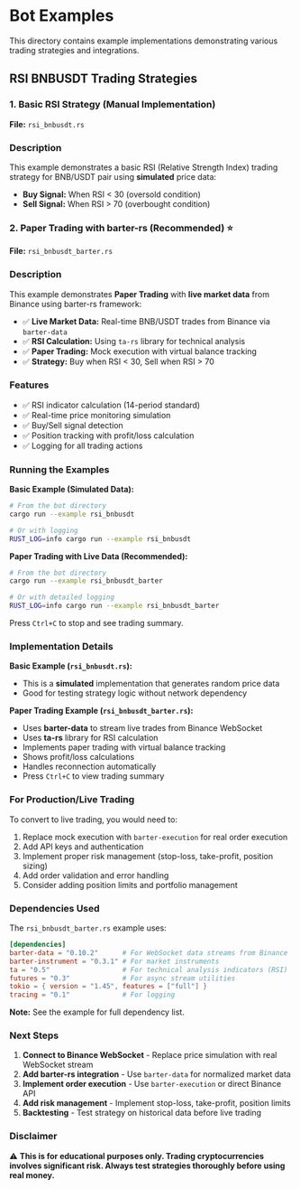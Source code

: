 # Bot Examples

This directory contains example implementations demonstrating various trading strategies and integrations.

## RSI BNBUSDT Trading Strategies

### 1. Basic RSI Strategy (Manual Implementation)

**File:** `rsi_bnbusdt.rs`

### Description

This example demonstrates a basic RSI (Relative Strength Index) trading strategy for BNB/USDT pair using **simulated** price data:

- **Buy Signal:** When RSI < 30 (oversold condition)
- **Sell Signal:** When RSI > 70 (overbought condition)

### 2. Paper Trading with barter-rs (Recommended) ⭐

**File:** `rsi_bnbusdt_barter.rs`

### Description

This example demonstrates **Paper Trading** with **live market data** from Binance using barter-rs framework:

- ✅ **Live Market Data:** Real-time BNB/USDT trades from Binance via `barter-data`
- ✅ **RSI Calculation:** Using `ta-rs` library for technical analysis
- ✅ **Paper Trading:** Mock execution with virtual balance tracking
- ✅ **Strategy:** Buy when RSI < 30, Sell when RSI > 70

### Features

- ✅ RSI indicator calculation (14-period standard)
- ✅ Real-time price monitoring simulation
- ✅ Buy/Sell signal detection
- ✅ Position tracking with profit/loss calculation
- ✅ Logging for all trading actions

### Running the Examples

**Basic Example (Simulated Data):**
```bash
# From the bot directory
cargo run --example rsi_bnbusdt

# Or with logging
RUST_LOG=info cargo run --example rsi_bnbusdt
```

**Paper Trading with Live Data (Recommended):**
```bash
# From the bot directory
cargo run --example rsi_bnbusdt_barter

# Or with detailed logging
RUST_LOG=info cargo run --example rsi_bnbusdt_barter
```

Press `Ctrl+C` to stop and see trading summary.

### Implementation Details

**Basic Example (`rsi_bnbusdt.rs`):**
- This is a **simulated** implementation that generates random price data
- Good for testing strategy logic without network dependency 

**Paper Trading Example (`rsi_bnbusdt_barter.rs`):**
- Uses **barter-data** to stream live trades from Binance WebSocket
- Uses **ta-rs** library for RSI calculation
- Implements paper trading with virtual balance tracking
- Shows profit/loss calculations
- Handles reconnection automatically
- Press `Ctrl+C` to view trading summary

### For Production/Live Trading

To convert to live trading, you would need to:
1. Replace mock execution with `barter-execution` for real order execution
2. Add API keys and authentication
3. Implement proper risk management (stop-loss, take-profit, position sizing)
4. Add order validation and error handling
5. Consider adding position limits and portfolio management

### Dependencies Used

The `rsi_bnbusdt_barter.rs` example uses:

```toml
[dependencies]
barter-data = "0.10.2"      # For WebSocket data streams from Binance
barter-instrument = "0.3.1" # For market instruments
ta = "0.5"                  # For technical analysis indicators (RSI)
futures = "0.3"             # For async stream utilities
tokio = { version = "1.45", features = ["full"] }
tracing = "0.1"             # For logging
```

**Note:** See the example for full dependency list.

### Next Steps

1. **Connect to Binance WebSocket** - Replace price simulation with real WebSocket stream
2. **Add barter-rs integration** - Use `barter-data` for normalized market data
3. **Implement order execution** - Use `barter-execution` or direct Binance API
4. **Add risk management** - Implement stop-loss, take-profit, position limits
5. **Backtesting** - Test strategy on historical data before live trading

### Disclaimer

⚠️ **This is for educational purposes only. Trading cryptocurrencies involves significant risk. Always test strategies thoroughly before using real money.**

